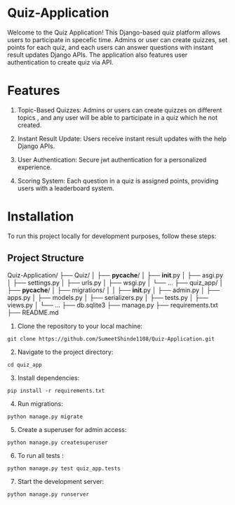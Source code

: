 # Quiz-Application
Welcome to the Quiz Application! This Django-based quiz platform allows users to participate in specefic time. Admins or user can create quizzes, set points for each quiz, and each users can answer questions with instant result updates Django APIs. The application also features user authentication to create quiz via API.

# Features
1. Topic-Based Quizzes: Admins or users can create quizzes on different topics , and any user will be able to participate in a quiz which he not created.

2. Instant Result Update: Users receive instant result updates with the help Django APIs.

3. User Authentication: Secure jwt authentication for a personalized experience.

4. Scoring System: Each question in a quiz is assigned points, providing users with a leaderboard system.

# Installation
To run this project locally for development purposes, follow these steps:

## Project Structure
Quiz-Application/
├── Quiz/
│   ├── __pycache__/
│   ├── __init__.py
│   ├── asgi.py
│   ├── settings.py
│   ├── urls.py
│   ├── wsgi.py
│   └── ...
├── quiz_app/
│   ├── __pycache__/
│   ├── migrations/
│   │   ├── __init__.py
│   ├── admin.py
│   ├── apps.py
│   ├── models.py
│   ├── serializers.py
│   ├── tests.py
│   ├── views.py
│   └── ...
├── db.sqlite3
├── manage.py
├── requirements.txt
├── README.md

1. Clone the repository to your local machine:
```shell
git clone https://github.com/SumeetShinde1108/Quiz-Application.git
```

2. Navigate to the project directory:
```shell
cd quiz_app
```

3. Install dependencies:
```shell
pip install -r requirements.txt
```

4. Run migrations:
```shell
python manage.py migrate
```

5. Create a superuser for admin access:
```shell
python manage.py createsuperuser
```

6. To run all tests :
```shell
python manage.py test quiz_app.tests
```

7. Start the development server:
```shell
python manage.py runserver
```




